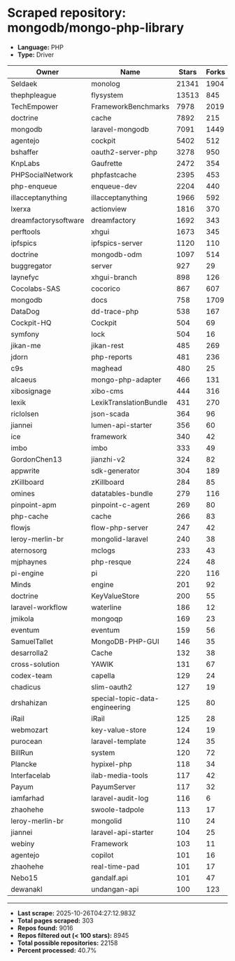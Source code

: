 # Scraped repository: mongodb/mongo-php-library
* **Language:** PHP
* **Type:** Driver

| Owner | Name | Stars | Forks | URL |
|---|---|---|---|---|
| Seldaek | monolog | 21341 | 1904 | [link](https://github.com/Seldaek/monolog) |
| thephpleague | flysystem | 13513 | 845 | [link](https://github.com/thephpleague/flysystem) |
| TechEmpower | FrameworkBenchmarks | 7978 | 2019 | [link](https://github.com/TechEmpower/FrameworkBenchmarks) |
| doctrine | cache | 7892 | 215 | [link](https://github.com/doctrine/cache) |
| mongodb | laravel-mongodb | 7091 | 1449 | [link](https://github.com/mongodb/laravel-mongodb) |
| agentejo | cockpit | 5402 | 512 | [link](https://github.com/agentejo/cockpit) |
| bshaffer | oauth2-server-php | 3278 | 950 | [link](https://github.com/bshaffer/oauth2-server-php) |
| KnpLabs | Gaufrette | 2472 | 354 | [link](https://github.com/KnpLabs/Gaufrette) |
| PHPSocialNetwork | phpfastcache | 2395 | 453 | [link](https://github.com/PHPSocialNetwork/phpfastcache) |
| php-enqueue | enqueue-dev | 2204 | 440 | [link](https://github.com/php-enqueue/enqueue-dev) |
| illacceptanything | illacceptanything | 1966 | 592 | [link](https://github.com/illacceptanything/illacceptanything) |
| lxerxa | actionview | 1816 | 370 | [link](https://github.com/lxerxa/actionview) |
| dreamfactorysoftware | dreamfactory | 1692 | 343 | [link](https://github.com/dreamfactorysoftware/dreamfactory) |
| perftools | xhgui | 1673 | 345 | [link](https://github.com/perftools/xhgui) |
| ipfspics | ipfspics-server | 1120 | 110 | [link](https://github.com/ipfspics/ipfspics-server) |
| doctrine | mongodb-odm | 1097 | 514 | [link](https://github.com/doctrine/mongodb-odm) |
| buggregator | server | 927 | 29 | [link](https://github.com/buggregator/server) |
| laynefyc | xhgui-branch | 898 | 126 | [link](https://github.com/laynefyc/xhgui-branch) |
| Cocolabs-SAS | cocorico | 867 | 607 | [link](https://github.com/Cocolabs-SAS/cocorico) |
| mongodb | docs | 758 | 1709 | [link](https://github.com/mongodb/docs) |
| DataDog | dd-trace-php | 538 | 167 | [link](https://github.com/DataDog/dd-trace-php) |
| Cockpit-HQ | Cockpit | 504 | 69 | [link](https://github.com/Cockpit-HQ/Cockpit) |
| symfony | lock | 504 | 16 | [link](https://github.com/symfony/lock) |
| jikan-me | jikan-rest | 485 | 269 | [link](https://github.com/jikan-me/jikan-rest) |
| jdorn | php-reports | 481 | 236 | [link](https://github.com/jdorn/php-reports) |
| c9s | maghead | 480 | 25 | [link](https://github.com/c9s/maghead) |
| alcaeus | mongo-php-adapter | 466 | 131 | [link](https://github.com/alcaeus/mongo-php-adapter) |
| xibosignage | xibo-cms | 444 | 316 | [link](https://github.com/xibosignage/xibo-cms) |
| lexik | LexikTranslationBundle | 431 | 270 | [link](https://github.com/lexik/LexikTranslationBundle) |
| riclolsen | json-scada | 364 | 96 | [link](https://github.com/riclolsen/json-scada) |
| jiannei | lumen-api-starter | 356 | 60 | [link](https://github.com/jiannei/lumen-api-starter) |
| ice | framework | 340 | 42 | [link](https://github.com/ice/framework) |
| imbo | imbo | 333 | 49 | [link](https://github.com/imbo/imbo) |
| GordonChen13 | jianzhi-v2 | 324 | 82 | [link](https://github.com/GordonChen13/jianzhi-v2) |
| appwrite | sdk-generator | 304 | 189 | [link](https://github.com/appwrite/sdk-generator) |
| zKillboard | zKillboard | 284 | 85 | [link](https://github.com/zKillboard/zKillboard) |
| omines | datatables-bundle | 279 | 116 | [link](https://github.com/omines/datatables-bundle) |
| pinpoint-apm | pinpoint-c-agent | 269 | 80 | [link](https://github.com/pinpoint-apm/pinpoint-c-agent) |
| php-cache | cache | 266 | 83 | [link](https://github.com/php-cache/cache) |
| flowjs | flow-php-server | 247 | 42 | [link](https://github.com/flowjs/flow-php-server) |
| leroy-merlin-br | mongolid-laravel | 240 | 38 | [link](https://github.com/leroy-merlin-br/mongolid-laravel) |
| aternosorg | mclogs | 233 | 43 | [link](https://github.com/aternosorg/mclogs) |
| mjphaynes | php-resque | 224 | 48 | [link](https://github.com/mjphaynes/php-resque) |
| pi-engine | pi | 220 | 116 | [link](https://github.com/pi-engine/pi) |
| Minds | engine | 201 | 92 | [link](https://github.com/Minds/engine) |
| doctrine | KeyValueStore | 200 | 55 | [link](https://github.com/doctrine/KeyValueStore) |
| laravel-workflow | waterline | 186 | 12 | [link](https://github.com/laravel-workflow/waterline) |
| jmikola | mongoqp | 169 | 23 | [link](https://github.com/jmikola/mongoqp) |
| eventum | eventum | 159 | 56 | [link](https://github.com/eventum/eventum) |
| SamuelTallet | MongoDB-PHP-GUI | 146 | 35 | [link](https://github.com/SamuelTallet/MongoDB-PHP-GUI) |
| desarrolla2 | Cache | 132 | 38 | [link](https://github.com/desarrolla2/Cache) |
| cross-solution | YAWIK | 131 | 67 | [link](https://github.com/cross-solution/YAWIK) |
| codex-team | capella | 129 | 24 | [link](https://github.com/codex-team/capella) |
| chadicus | slim-oauth2 | 127 | 19 | [link](https://github.com/chadicus/slim-oauth2) |
| drshahizan | special-topic-data-engineering | 125 | 80 | [link](https://github.com/drshahizan/special-topic-data-engineering) |
| iRail | iRail | 125 | 28 | [link](https://github.com/iRail/iRail) |
| webmozart | key-value-store | 124 | 19 | [link](https://github.com/webmozart/key-value-store) |
| purocean | laravel-template | 124 | 35 | [link](https://github.com/purocean/laravel-template) |
| BillRun | system | 120 | 72 | [link](https://github.com/BillRun/system) |
| Plancke | hypixel-php | 118 | 34 | [link](https://github.com/Plancke/hypixel-php) |
| Interfacelab | ilab-media-tools | 117 | 42 | [link](https://github.com/Interfacelab/ilab-media-tools) |
| Payum | PayumServer | 117 | 32 | [link](https://github.com/Payum/PayumServer) |
| iamfarhad | laravel-audit-log | 116 | 6 | [link](https://github.com/iamfarhad/laravel-audit-log) |
| zhaohehe | swoole-tadpole | 113 | 17 | [link](https://github.com/zhaohehe/swoole-tadpole) |
| leroy-merlin-br | mongolid | 110 | 24 | [link](https://github.com/leroy-merlin-br/mongolid) |
| jiannei | laravel-api-starter | 104 | 25 | [link](https://github.com/jiannei/laravel-api-starter) |
| webiny | Framework | 103 | 11 | [link](https://github.com/webiny/Framework) |
| agentejo | copilot | 101 | 16 | [link](https://github.com/agentejo/copilot) |
| zhaohehe | real-time-pad | 101 | 17 | [link](https://github.com/zhaohehe/real-time-pad) |
| Nebo15 | gandalf.api | 101 | 47 | [link](https://github.com/Nebo15/gandalf.api) |
| dewanakl | undangan-api | 100 | 123 | [link](https://github.com/dewanakl/undangan-api) |

---
* **Last scrape:** 2025-10-26T04:27:12.983Z
* **Total pages scraped:** 303
* **Repos found:** 9016
* **Repos filtered out (< 100 stars):** 8945
* **Total possible repositories:** 22158
* **Percent processed:** 40.7%
